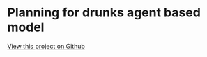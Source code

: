 # Planning for drunks agent based model

[View this project on Github](https://github.com/tmcunningham/planning-for-drunks)
